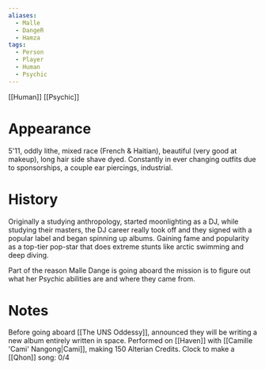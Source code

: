 ```yaml
---
aliases:
  - Malle
  - DangeR
  - Hamza
tags:
  - Person
  - Player
  - Human
  - Psychic
---
```

[[Human]] [[Psychic]]
# Appearance

5'11, oddly lithe, mixed race (French & Haitian), beautiful (very good at makeup), long hair side shave dyed. 
Constantly in ever changing outfits due to sponsorships, a couple ear piercings, industrial.

# History

Originally a studying anthropology, started moonlighting as a DJ, while studying their masters, the DJ career really took off and they signed with a popular label and began spinning up albums. Gaining fame and popularity as a top-tier pop-star that does extreme stunts like arctic swimming and deep diving.

Part of the reason Malle Dange is going aboard the mission is to figure out what her Psychic abilities are and where they came from.

# Notes

Before going aboard [[The UNS Oddessy]], announced they will be writing a new album entirely written in space. 
Performed on [[Haven]] with [[Camille 'Cami' Nangong|Cami]], making 150 Alterian Credits.
Clock to make a [[Qhon]] song: 0/4